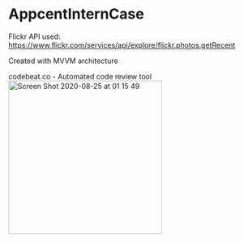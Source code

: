 # AppcentInternCase

Flickr API used: https://www.flickr.com/services/api/explore/flickr.photos.getRecent

Created with MVVM architecture

codebeat.co - Automated code review tool
<img width="303" alt="Screen Shot 2020-08-25 at 01 15 49" src="https://user-images.githubusercontent.com/42876718/91101831-97756400-e670-11ea-9a3c-08bffdc63753.png">
